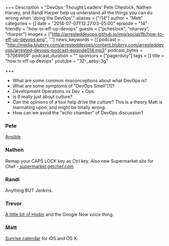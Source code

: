 +++
Description = "DevOps 'Thought Leaders' Pete Cheslock, Nathen Harvey, and Randi Harper help us understand all the things you can do wrong when 'doing the DevOps'."
aliases = ["/14"]
author = "Matt"
categories = []
date = "2014-07-07T12:27:03-05:00"
episode = "14"
friendly = "how-to-eff-up-devops"
guests = ["pcheslock", "nharvey", "rharper"]
images = ["http://arresteddevops.github.io/img/social/fb/how-to-eff-up-devops.png", ""]
news_keywords = []
podcast = "http://media.blubrry.com/arresteddevops/content.blubrry.com/arresteddevops/arrested-devops-podcast-episode014.mp3"
podcast_bytes = "57069959"
podcast_duration = ""
sponsors = ["pagerduty"]
tags = []
title = "how to eff up devops"
youtube = "3Z-_aeby-3g"

+++
<ul>
	<li>What are some common misconceptions about what DevOps is?</li>
	<li>What are some symptoms of "DevOps Smell"[1]?</li>
	<li>Development Operations vs Dev + Ops</li>
	<li>Is it really just about culture?</li>
	<li>Can the opinions of a tool help drive the culture? This is a theory Matt is marinating upon, and might be totally wrong.</li>
	<li>How can we avoid the "echo chamber" of DevOps discussion?</li>
</ul>

<h3>Pete</h3>
<a href="http://www.ansible.com/home" target="_blank">Ansible</a>
<h3>Nathen</h3>
Remap your CAPS LOCK key as Ctrl key. Also new Supermarket site for Chef -<a href="http://supermarket.getchef.com" target="_blank"> supermarket.getchef.com</a>
<h3>Randi</h3>
Anything BUT Jenkins.
<h3>Trevor</h3>
<a href="http://drazmazen.github.io/coding-shenanigans-and-a-little-bit-of-Hodor/#.U7mt-d_MoRQ.reddit" target="_blank">A little bit of Hodor</a> and the Google Now voice thing.
<h3>Matt</h3>
<a href="http://calendar.sunrise.am" target="_blank">Sunrise calendar</a> for iOS and OS X.
